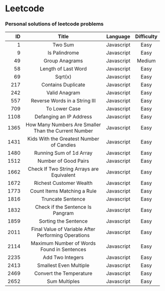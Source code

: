 # Leetcode

### Personal solutions of leetcode problems

| ID   |       Title                                          |  Language  | Difficulty |
|----: |:-----------------:                                   |:----------:|:----------:|
|  1   |     Two Sum                                          | Javascript |    Easy    |
|  9   | Is Palindrome                                        | Javascript |    Easy    |
| 49   | Group Anagrams                                       | Javascript |   Medium   |
| 58   | Length of Last Word                                  | Javascript |    Easy    |
| 69   | Sqrt(x)                                              | Javascript |    Easy    |
| 217  | Contains Duplicate                                   | Javascript |    Easy    |
| 242  | Valid Anagram                                        | Javascript |    Easy    |
| 557  | Reverse Words in a String III                        | Javascript |    Easy    |
| 709  | To Lower Case                                        | Javascript |    Easy    |
| 1108 | Defanging an IP Address                              | Javascript |    Easy    |
| 1365 | How Many Numbers Are Smaller Than the Current Number | Javascript |    Easy    |
| 1431 | Kids With the Greatest Number of Candies             | Javascript |    Easy    |
| 1480 | Running Sum of 1d Array                              | Javascript |    Easy    |
| 1512 | Number of Good Pairs                                 | Javascript |    Easy    |
| 1662 | Check If Two String Arrays are Equivalent            | Javascript |    Easy    |
| 1672 | Richest Customer Wealth                              | Javascript |    Easy    |
| 1773 | Count Items Matching a Rule                          | Javascript |    Easy    |
| 1816 | Truncate Sentence                                    | Javascript |    Easy    |
| 1832 | Check if the Sentence Is Pangram                     | Javascript |    Easy    |
| 1859 | Sorting the Sentence                                 | Javascript |    Easy    |
| 2011 | Final Value of Variable After Performing Operations  | Javascript |    Easy    |
| 2114 | Maximum Number of Words Found in Sentences           | Javascript |    Easy    |
| 2235 | Add Two Integers                                     | Javascript |    Easy    |
| 2413 | Smallest Even Multiple                               | Javascript |    Easy    |
| 2469 | Convert the Temperature                              | Javascript |    Easy    |
| 2652 | Sum Multiples                                        | Javascript |    Easy    |


